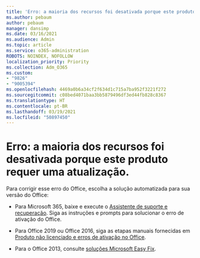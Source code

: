 ```yaml
---
title: 'Erro: a maioria dos recursos foi desativada porque este produto requer uma atualização.'
ms.author: pebaum
author: pebaum
manager: dansimp
ms.date: 03/16/2021
ms.audience: Admin
ms.topic: article
ms.service: o365-administration
ROBOTS: NOINDEX, NOFOLLOW
localization_priority: Priority
ms.collection: Adm_O365
ms.custom:
- "9826"
- "9005394"
ms.openlocfilehash: 4469a0b6a34cf2f634d1c715a7ba952f3221f272
ms.sourcegitcommit: c08bed4071baa3bb5879496df3ed44fb828c8367
ms.translationtype: HT
ms.contentlocale: pt-BR
ms.lasthandoff: 03/19/2021
ms.locfileid: "50897450"
---
```

# <a name="error-most-of-the-features-have-been-disabled-because-this-product-requires-an-update"></a>Erro: a maioria dos recursos foi desativada porque este produto requer uma atualização.

Para corrigir esse erro do Office, escolha a solução automatizada para sua versão do Office:

- Para Microsoft 365, baixe e execute o [Assistente de suporte e recuperação](https://aka.ms/SaRA-OfficeActivation-Chat). Siga as instruções e prompts para solucionar o erro de ativação do Office.

- Para Office 2019 ou Office 2016, siga as etapas manuais fornecidas em [Produto não licenciado e erros de ativação no Office](https://support.microsoft.com/office/0d23d3c0-c19c-4b2f-9845-5344fedc4380#bkmk_fixyourself).

- Para o Office 2013, consulte [soluções Microsoft Easy Fix](https://support.microsoft.com/topic/microsoft-easy-fix-solutions-have-been-discontinued-b0f4b5f9-3b5a-bd9e-d75d-d45e2f12e16c).